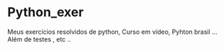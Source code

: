 # Python_exer
 Meus exercícios resolvidos de python, Curso em vídeo, Pyhton brasil ...
 Além de testes , etc ..
